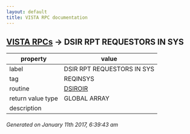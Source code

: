 ```yaml
---
layout: default
title: VISTA RPC documentation
---
```




## [VISTA RPCs](TableOfContent.md) &#8594; DSIR RPT REQUESTORS IN SYS 

 property | value 
--- | --- 
 label | DSIR RPT REQUESTORS IN SYS
 tag | REQINSYS
 routine | [DSIROIR](http://code.osehra.org/dox/Routine_DSIROIR_source.html)
 return value type | GLOBAL ARRAY
 description | 




 ###### Generated on January 11th 2017, 6:39:43 am